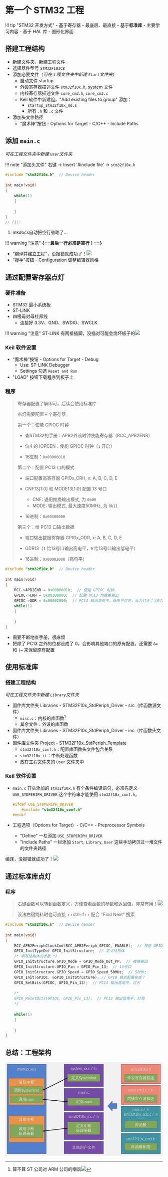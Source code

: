 # 第一个 STM32 工程

!!! tip "STM32 开发方式"
    - 基于寄存器
        - 最底层、最直接
    - 基于**标准库**
        - 主要学习内容
    - 基于 HAL 库
        - 图形化界面

## 搭建工程结构

- 新建文件夹，新建工程文件
- 选择器件型号 `STM32F103C8`
- 添加必要文件（*可在工程文件夹中新建 `Start`文件夹*）
    - 启动文件 startup
    - 外设寄存器描述文件 `stm32f10x.h`, system 文件
    - 内核寄存器描述文件 `core_cm3.h`, `core_cm3.c`
    - Keil 软件中新建组，"Add existing files to group" 添加：
        - `startup_stm32f10x_md.s`
        - 所有 `.h` 和 `.c` 文件
- 添加头文件路径
    - “魔术棒”按钮 - Options for Target - C/C++ - Include Paths

## 添加 `main.c`

*可在工程文件夹中新建 `User`文件夹*

!!! note "添加头文件"
    右键 -> Insert '#include file' -> `stm32f10x.h`

```c
#include "stm32f10x.h"  // Device header

int main(void)
{
    while(1)
    {

    }
}
// (1)!
```

1. mkdocs自动把空行省略了...

!!! warning "注意"
    **{==最后一行必须是空行！==}**

- “编译并建立工程”，没报错就成功了！![](../../../images/tieba/happy.png)
- “扳手”按钮 - Configuration 调整编辑器风格

## 通过配置寄存器点灯

### 硬件准备

- STM32 最小系统板
- ST-LINK
- 四根母对母杜邦线
    - 连接好 3.3V、GND、SWDIO、SWCLK

!!! warning "注意"
    ST-LINK 有两排插脚，没插对可能会烧坏板子的![](../../../images/tieba/seesee.png)

### Keil 软件设置

- “魔术棒”按钮 - Options for Target - Debug
    - Use: ST-LINK Debugger
    - Settings 勾选 `Reset and Run`
- "LOAD" 按钮下载程序到板子上

### 程序

> 寄存器配置了解即可，后续会使用标准库
>
> 点灯需要配置三个寄存器
>
> 第一个：使能 GPIOC 时钟
> 
> - 查STM32的手册：APB2外设时钟使能寄存器（RCC_APB2ENR）
> 
> - 位4 的 IOPCEN：使能 GPIOC 时钟（`1` 开启）
>
> - 16进制：`0x00000010`
>
> 第二个：配置 PC13 口的模式
>
> - 端口配置高寄存器 GPIOx_CRH, x: A, B, C, D, E
>
> - CNF13[1:0] 和 MODE13[1:0] 配置 13 号口
>
>   - CNF: 通用推挽输出模式, 为 `0b00`
>   - MODE: 输出模式, 最大速度50MHz, 为 `0b11`
>
> - 16进制：`0x00300000`
>
> 第三个：给 PC13 口输出数据
>
> - 端口输出数据寄存器 GPIOx_ODR, x: A, B, C, D, E
>
> - ODR13（`1` 给13号口输出高电平，`0` 给13号口输出低电平）
>
> - 16进制：`0x00002000`（高电平）

```c
#include "stm32f10x.h"  // Device header

int main(void)
{
    RCC->APB2ENR = 0x00000010;  // 使能 GPIOC 时钟
    GPIOC->CRH = 0x00300000;  // 配置 PC13 为推挽输出
    GPIOC->ODR = 0x00002000;  // PC13 输出高电平，低电平灯亮，此为灯灭；全0为灯亮
    while(1)
    {
        
    }
}

```

- 需要不断地查手册，很麻烦
- 把除了 PC13 之外的位都设成了 0，会影响其他端口的原有配置，还需要 `&=` 和 `|=` 来保留原有配置

## 使用标准库

### 搭建工程结构

*可在工程文件夹中新建 `Library`文件夹*

- 固件库文件夹 Libraries - STM32F10x_StdPeriph_Driver - src（库函数源文件）
    - `misc.c`：内核的库函数[^1]
    - 其余文件：外设的库函数
- 固件库文件夹 Libraries - STM32F10x_StdPeriph_Driver - inc（库函数头文件）
- 固件库文件夹 Project - STM32F10x_StdPeriph_Template
    - `stm32f10x_conf.h`：配置库函数头文件包含关系
    - `stm32f10x_it`：中断处理函数
    - 放在工程文件夹的 `User` 文件夹中

### Keil 软件设置

- `main.c` 开头添加的 `stm32f10x.h` 有个条件编译语句，必须先定义 `USE_STDPERIPH_DRIVER`  这个字符串才能使用 `stm32f10x_conf.h`。

    ```c
    #ifdef USE_STDPERIPH_DRIVER
        #include "stm32f10x_conf.h"
    #endif
    ```

- 工程选项（Options for Target）- C/C++ - Preprocessor Symbols
    - "Define" 一栏添加 `USE_STDPERIPH_DRIVER`
    - "Include Paths" 一栏添加 `Start`, `Library`, `User` 这些手动拷贝过一堆文件的文件夹路径

编译，没报错就成功了！![](../../../images/tieba/happy.png)

## 通过标准库点灯

### 程序

> 右键函数可以转到函数定义，方便查看函数的参数和返回值，非常有用！![](../../../images/tieba/good.png)
>
> 没法右键跳转时也可直接 ++ctrl+f++ 配合 "Find Next" 搜索

```c
#include "stm32f10x.h"  // Device header

int main(void)
{
    RCC_APB2PeriphClockCmd(RCC_APB2Periph_GPIOC, ENABLE);  // 使能 GPIOC 时钟
    GPIO_InitTypeDef GPIO_InitStructure;  // 定义结构体
    /* 填写结构体的参数 */
    GPIO_InitStructure.GPIO_Mode = GPIO_Mode_Out_PP;  // 推挽输出
    GPIO_InitStructure.GPIO_Pin = GPIO_Pin_13;  // 13号口
    GPIO_InitStructure.GPIO_Speed = GPIO_Speed_50MHz;  // 50MHz
    GPIO_Init(GPIOC, &GPIO_InitStructure); // GPIO 模式配置完成！
    GPIO_SetBits(GPIOC, GPIO_Pin_13);  // PC13 输出高电平，灯灭
    
    /*
    GPIO_ResetBits(GPIOC, GPIO_Pin_13);  // PC13 输出低电平，灯亮
    */

    while(1)
    {
        
    }
}

```

## 总结：工程架构

![](工程架构.jpg)

[^1]: 算不算 ST 公司对 ARM 公司的嘲讽![](../../../images/tieba/le.png)